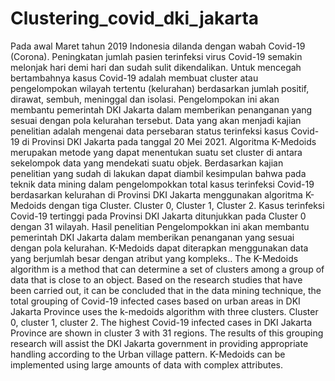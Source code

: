 # Clustering_covid_dki_jakarta
Pada awal Maret tahun 2019 Indonesia dilanda dengan wabah Covid-19 (Corona). Peningkatan jumlah pasien terinfeksi virus Covid-19 semakin melonjak hari demi hari dan sudah sulit dikendalikan. Untuk mencegah bertambahnya kasus Covid-19 adalah membuat cluster atau pengelompokan wilayah tertentu (kelurahan) berdasarkan jumlah positif, dirawat, sembuh, meninggal dan isolasi. Pengelompokan ini akan membantu pemerintah DKI Jakarta dalam memberikan penanganan yang sesuai dengan pola kelurahan tersebut. Data yang akan menjadi kajian penelitian adalah mengenai data persebaran status terinfeksi kasus Covid-19 di Provinsi DKI Jakarta pada tanggal 20 Mei 2021. Algoritma K-Medoids merupakan metode yang dapat menentukan suatu set cluster di antara sekelompok data yang mendekati suatu objek. Berdasarkan kajian penelitian yang sudah di lakukan dapat diambil kesimpulan bahwa pada teknik data mining dalam pengelompokkan total kasus terinfeksi Covid-19 berdasarkan kelurahan di Provinsi DKI Jakarta menggunakan algoritma K-Medoids dengan tiga Cluster. Cluster 0, Cluster 1, Cluster 2. Kasus terinfeksi Covid-19 tertinggi pada Provinsi DKI Jakarta ditunjukkan pada Cluster 0 dengan 31 wilayah. Hasil penelitian Pengelompokkan ini akan membantu pemerintah DKI Jakarta dalam memberikan penanganan yang sesuai dengan pola kelurahan. K-Medoids dapat diterapkan menggunakan data yang berjumlah besar dengan atribut yang kompleks.. The K-Medoids algorithm is a method that can determine a set of clusters among a group of data that is close to an object. Based on the research studies that have been carried out, it can be concluded that in the data mining technique, the total grouping of Covid-19 infected cases based on urban areas in DKI Jakarta Province uses the k-medoids algorithm with three clusters. Cluster 0, cluster 1, cluster 2. The highest Covid-19 infected cases in DKI Jakarta Province are shown in cluster 3 with 31 regions. The results of this grouping research will assist the DKI Jakarta government in providing appropriate handling according to the Urban village pattern. K-Medoids can be implemented using large amounts of data with complex attributes.
